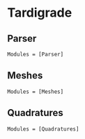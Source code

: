 # Tardigrade

## Parser
```@autodocs
Modules = [Parser]
```

## Meshes
```@autodocs
Modules = [Meshes]
```

## Quadratures
```@autodocs
Modules = [Quadratures]
```